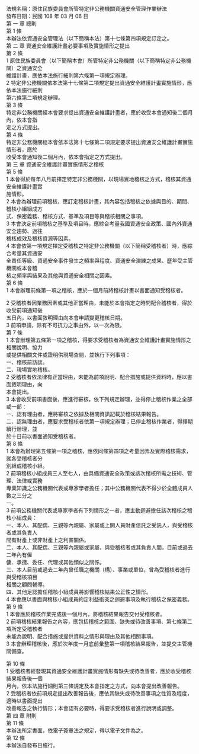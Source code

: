 法規名稱：原住民族委員會所管特定非公務機關資通安全管理作業辦法  
發布日期：民國 108 年 03 月 06 日  
第 一 章 總則  
第 1 條  
本辦法依資通安全管理法（以下簡稱本法）第十七條第四項規定訂定之。  
第 二 章 資通安全維護計畫必要事項及實施情形之提出  
第 2 條  
1 原住民族委員會（以下簡稱本會）所管特定非公務機關（以下簡稱特定非公務機關）之資通安全  
維護計畫，應依本法施行細則第六條第一項規定辦理。  
2 特定非公務機關依本法第十七條第二項規定提出資通安全維護計畫實施情形，應依本法施行細則  
第六條第二項規定辦理。  
第 3 條  
特定非公務機關經本會要求提出資通安全維護計畫者，應於收受本會通知後二個月內，依本會指  
定之方式提出。  
第 4 條  
特定非公務機關經本會依本法第十七條第二項規定要求提出資通安全維護計畫實施情形者，應於  
收受本會通知後二個月內，依本會指定之方式提出。  
第 三 章 資通安全維護計畫實施情形之稽核  
第 5 條  
1 本會得於每年八月前擇定特定非公務機關，以現場實地稽核之方式，稽核其資通安全維護計畫實  
施情形。  
2 本會為辦理前項稽核，應訂定稽核計畫，其內容包括稽核之依據與目的、期間、稽核小組組成方  
式、保密義務、稽核方式、基準及項目等與稽核相關之事項。  
3 本會決定前項稽核之基準及項目時，應綜合考量我國資通安全政策、國內外資通安全趨勢、過往  
稽核成效及稽核資源等因素。  
4 本會依第一項規定擇定受稽核之特定非公務機關（以下簡稱受稽核者）時，應綜合考量其資通安  
全責任等級、資通安全事件發生之頻率與程度、資通安全演練之成果、歷年受主管機關或本會稽  
核之頻率與結果及其他與資通安全相關之因素。  
第 6 條  
1 本會辦理前條第一項之稽核，應於一個月前將稽核計畫以書面通知受稽核者。  


2 受稽核者因業務因素或其他正當理由，未能於本會指定之時間配合稽核者，得於收受前項通知後  
五日內，以書面敘明理由向本會申請變更稽核日期。  
3 前項申請，除有不可抗力之事由外，以一次為限。  
第 7 條  
1 本會辦理第五條第一項之稽核，得要求受稽核者為資通安全維護計畫實施情形之相關說明、協力  
或提供相關文件或證明供現場查閱，並執行下列事項：  
一、稽核前訪談。  
二、現場實地稽核。  
2 受稽核者依法律有正當理由，未能為前項說明、配合措施或提供資料時，應以書面敘明理由，向  
本會提出。  
3 本會收受前項書面後，應進行審核，依下列規定辦理，並得停止稽核作業之全部或一部：  
一、認有理由者，應將審核之依據及相關資訊記載於稽核結果報告。  
二、認無理由者，應要求受稽核者依第一項規定辦理；已停止稽核作業者，得擇期續行辦理，並  
於十日前以書面通知受稽核者。  
第 8 條  
1 本會為辦理第五條第一項之稽核，應依同條第四項之考量因素及實際稽核需求，就各受稽核者分  
別組成稽核小組。  
2 前項稽核小組成員三人至七人，由具備資通安全政策或該次稽核所需之技術、管理、法律或實務  
專業知識之公務機關代表或專家學者擔任；其中公務機關代表不得少於全體成員人數之三分之  
一。  
3 前項公務機關代表或專家學者有下列情形之一者，應主動迴避擔任該次稽核之稽核小組成員：  
一、本人、其配偶、三親等內親屬、家屬或上開人員財產信託之受託人，與受稽核者或其負責人  
間有財產上或非財產上之利害關係。  
二、本人、其配偶、三親等內親屬或家屬，與受稽核者或其負責人間，目前或過去二年內有僱  
傭、承攬、委任、代理或其他類似之關係。  
三、本人目前或過去二年內曾任職之機關（構）、事業或單位，曾為受稽核者進行與受稽核項目  
相關之顧問輔導。  
四、其他足認擔任稽核小組成員將影響稽核結果公正性之情形。  
4 本會應以書面與稽核小組成員約定利益衝突之迴避事項及執行稽核之保密義務。  
第 9 條  
1 本會應於稽核作業完成後一個月內，將稽核結果報告交付受稽核者。  
2 前項稽核結果報告之內容，應包括稽核之範圍、缺失或待改善事項、第七條第二項所定受稽核者  
未能為說明、配合措施或提供資料之情形與理由及其他相關事項。  
3 本會辦理稽核後，應於次年度一月底前彙整第一項稽核結果報告，並提交主管機關備查。  


第 10 條  
1 受稽核者經發現其資通安全維護計畫實施情形有缺失或待改善者，應於收受稽核結果報告後一個  
月內，依本法施行細則第三條規定及本會指定之方式，向本會提出改善報告。  
2 受稽核者依前項規定提出改善報告後，應依其缺失或待改善事項之性質及程度，適時以書面提出  
改善報告之執行情形；本會認有必要時，得要求受稽核者進行說明或調整。  
第 四 章 附則  
第 11 條  
本辦法所定書面，依電子簽章法之規定，得以電子文件為之。  
第 12 條  
本辦法自發布日施行。  


